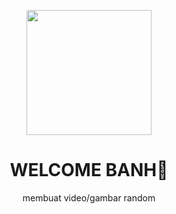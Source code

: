 <p align="center">
<img src="https://i.top4top.io/p_2132a2l5k0.gif" width="200" height="200"/>
</p>
<h1 align='center'>WELCOME BANH👋</h1>
<p align='center'>membuat video/gambar random</p>
<p align='center'>
</p>
